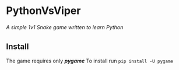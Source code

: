# PythonVsViper
###### A simple 1v1 Snake game written to learn Python

## Install
The game requires only **_pygame_**
To install run `pip install -U pygame`

